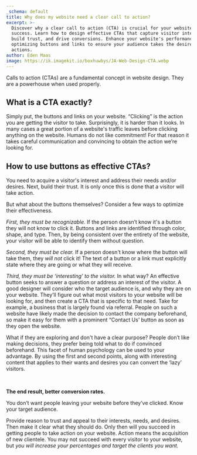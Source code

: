 ```yaml
---
_schema: default
title: Why does my website need a clear call to action?
excerpt: >-
  Discover why a clear call to action (CTA) is crucial for your website's
  success. Learn how to design effective CTAs that capture visitor interest,
  build trust, and drive conversions. Enhance your website's performance by
  optimizing buttons and links to ensure your audience takes the desired
  actions.
author: Eden Maas
image: https://ik.imagekit.io/boxhuwbys/JA-Web-Design-CTA.webp
---
```

Calls to action (CTAs) are a fundamental concept in website design. They are a powerhouse when used properly.

## **What is a CTA exactly?**

Simply put, the buttons and links on your website. “Clicking” is the action you are getting the visitor to take. Surprisingly, it is harder than it looks. In many cases a great portion of a website's traffic leaves before clicking anything on the website. Humans do not like commitment! For that reason it takes careful communication and convincing to obtain the action we’re looking for.

## **How to use buttons as effective CTAs?**

You need to acquire a visitor's interest and address their needs and/or desires. Next, build their trust. It is only once this is done that a visitor will take action.

But what about the buttons themselves? Consider a few ways to optimize their effectiveness.

*First, they must be recognizable.* If the person doesn’t know it's a button they will not know to click it. Buttons and links are identified through color, shape, and type. Then, by being consistent over the entirety of the website, your visitor will be able to identify them without question.

*Second, they must be clear.* If a person doesn't know where the button will take them, they *will not* click it! The text of a button or a link must explicitly state where they are going or what they will receive.

*Third, they must be ‘interesting’ to the visitor.* In what way? An effective button seeks to answer a question or address an interest of the visitor. A good designer will consider who the target audience is, and why they are on your website. They’ll figure out what most visitors to your website will be looking for, and then create a CTA that is specific to that need. Take for example, a business that is largely found via referral. People on such a website have likely made the decision to contact the company beforehand, so make it easy for them with a prominent “Contact Us’ button as soon as they open the website.

What if they are exploring and don't have a clear purpose? People don’t like making decisions, they prefer being told what to do if convinced beforehand. This facet of human psychology can be used to your advantage. By using the first and second points, along with interesting content that applies to their wants and desires you can convert the ‘lazy’ visitors.

&nbsp;

**The end result, better conversion rates.**

You don’t want people leaving your website before they’ve clicked. Know your target audience.

Provide reason to trust and appeal to their interests, needs, and desires. Then make it clear what they should do. Only then will you succeed in getting people to take action on your website. Action means the acquisition of new clientele. You may not succeed with every visitor to your website, but *you will increase your percentages and target the clients you want.*